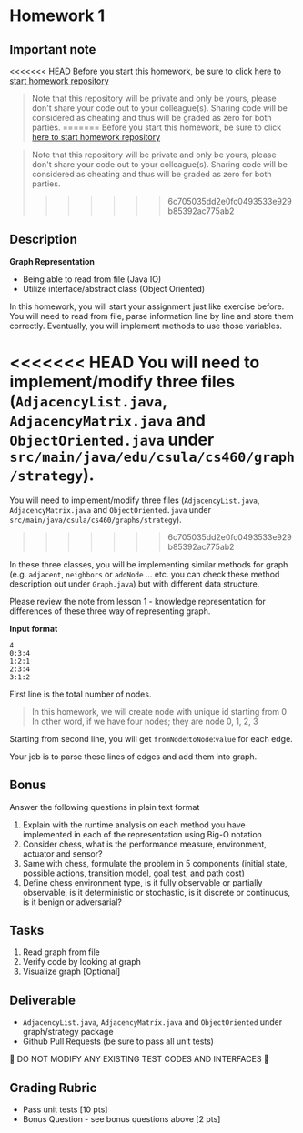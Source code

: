 # Homework 1

## Important note

<<<<<<< HEAD
Before you start this homework, be sure to click [here to start homework repository]()

> Note that this repository will be private and only be yours, please don't share your code out to your colleague(s). Sharing code will be considered as cheating and thus will be graded as zero for both parties.
=======
Before you start this homework, be sure to click [here to start homework repository](https://classroom.github.com/assignment-invitations/d81e544ad4dc4b205f3ae61d41824625)

> Note that this repository will be private and only be yours, please don't share
> your code out to your colleague(s). Sharing code will be considered as cheating
> and thus will be graded as zero for both parties.
>>>>>>> 6c705035dd2e0fc0493533e929b85392ac775ab2

## Description

**Graph Representation**

* Being able to read from file (Java IO)
* Utilize interface/abstract class (Object Oriented)

In this homework, you will start your assignment just like exercise before. You will need to read from file, parse information line by line and store them correctly. Eventually, you will implement methods to use those variables.

<<<<<<< HEAD
You will need to implement/modify three files (`AdjacencyList.java`, `AdjacencyMatrix.java` and `ObjectOriented.java` under `src/main/java/edu/csula/cs460/graph/strategy`).
=======
You will need to implement/modify three files (`AdjacencyList.java`, `AdjacencyMatrix.java` and `ObjectOriented.java` under `src/main/java/csula/cs460/graphs/strategy`).
>>>>>>> 6c705035dd2e0fc0493533e929b85392ac775ab2

In these three classes, you will be implementing similar methods for graph (e.g. `adjacent`, `neighbors` or `addNode` ... etc. you can check these method description out under `Graph.java`) but with different data structure.

Please review the note from lesson 1 - knowledge representation for differences of these three way of representing graph.

**Input format**

```
4
0:3:4
1:2:1
2:3:4
3:1:2
```

First line is the total number of nodes.

> In this homework, we will create node with unique id starting from 0  
> In other word, if we have four nodes; they are node 0, 1, 2, 3

Starting from second line, you will get `fromNode`:`toNode`:`value` for each edge.

Your job is to parse these lines of edges and add them into graph.

## Bonus

Answer the following questions in plain text format

1. Explain with the runtime analysis on each method you have implemented in each of
the representation using Big-O notation
2. Consider chess, what is the performance measure, environment, actuator and sensor?
3. Same with chess, formulate the problem in 5 components (initial state, possible
actions, transition model, goal test, and path cost)
4. Define chess environment type, is it fully observable or partially observable,
is it deterministic or stochastic, is it discrete or continuous, is it benign or
adversarial?

## Tasks

1. Read graph from file
2. Verify code by looking at graph
3. Visualize graph [Optional]

## Deliverable

* `AdjacencyList.java`, `AdjacencyMatrix.java` and `ObjectOriented` under graph/strategy package
* Github Pull Requests (be sure to pass all unit tests)

:no_entry_sign: DO NOT MODIFY ANY EXISTING TEST CODES AND INTERFACES :no_entry_sign:

## Grading Rubric

* Pass unit tests [10 pts]
* Bonus Question - see bonus questions above [2 pts]
